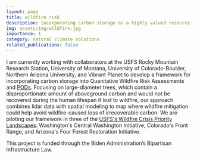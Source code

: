 ```yaml
---
layout: page
title: wildfire risk
description: incorporating carbon storage as a highly valued resource in wildfire risk assessments
img: assets/img/wildfire.jpg
importance: 1
category: natural climate solutions
related_publications: false
---
```

I am currently working with collaborators at the USFS Rocky Mountain Research Station, University of Montana, University of Colorado-Boulder, Northern Arizona University, and Vibrant Planet to develop a framework for incorporating carbon storage into Quanitative Wildfire Risk Assessments and [PODs](https://www.fs.usda.gov/rm/pubs_journals/rmrs/sycu/2020/cs_2020_09_when_fire.pdf). Focusing on large-diameter trees, which contain a disproportionate amount of aboveground carbon and would not be recovered during the human lifespan if lost to wildfire, our approach combines lidar data with spatial modeling to map where wildfire mitigation could help avoid wildfire-caused loss of irrecoverable carbon. We are piloting our framework in three of the [USFS's Wildfire Crisis Priority Landscapes](https://www.fs.usda.gov/sites/default/files/fs_media/fs_document/WCS-Second-Landscapes.pdf): Washington's Central Washington Initiative, Colorado's Front Range, and Arizona's Four Forest Restoration Initiative. 

This project is funded through the Biden Administration’s Bipartisan Infrastructure Law.

